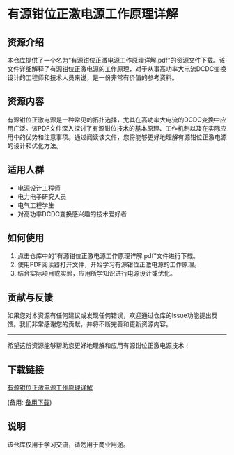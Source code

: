 # 有源钳位正激电源工作原理详解

## 资源介绍

本仓库提供了一个名为“有源钳位正激电源工作原理详解.pdf”的资源文件下载。该文件详细解释了有源钳位正激电源的工作原理，对于从事高功率大电流DCDC变换设计的工程师和技术人员来说，是一份非常有价值的参考资料。

## 资源内容

有源钳位正激电源是一种常见的拓扑选择，尤其在高功率大电流的DCDC变换中应用广泛。该PDF文件深入探讨了有源钳位技术的基本原理、工作机制以及在实际应用中的优势和注意事项。通过阅读该文件，您将能够更好地理解有源钳位正激电源的设计和优化方法。

## 适用人群

- 电源设计工程师
- 电力电子研究人员
- 电气工程学生
- 对高功率DCDC变换感兴趣的技术爱好者

## 如何使用

1. 点击仓库中的“有源钳位正激电源工作原理详解.pdf”文件进行下载。
2. 使用PDF阅读器打开文件，开始学习有源钳位正激电源的工作原理。
3. 结合实际项目或实验，应用所学知识进行电源设计或优化。

## 贡献与反馈

如果您对本资源有任何建议或发现任何错误，欢迎通过仓库的Issue功能提出反馈。我们非常感谢您的贡献，并将不断完善和更新资源内容。

---

希望这份资源能够帮助您更好地理解和应用有源钳位正激电源技术！

## 下载链接
[有源钳位正激电源工作原理详解](https://pan.quark.cn/s/6fe9df6d04f0) 

(备用: [备用下载](https://pan.baidu.com/s/1y_cdauSBCIHwMKOR5mVHRQ?pwd=1234))

## 说明

该仓库仅用于学习交流，请勿用于商业用途。
